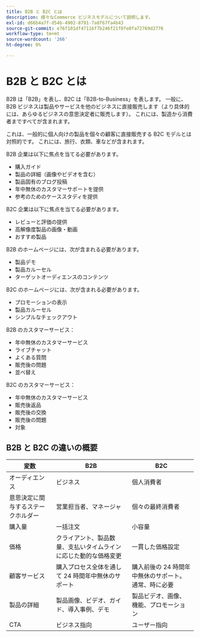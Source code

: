 ```yaml
---
title: B2B と B2C とは
description: 様々なCommerce ビジネスモデルについて説明します。
exl-id: d66b4a7f-d54b-4902-8791-7a8f67fa4b43
source-git-commit: e76f101df47116f7b246f21f0fe0fa72769d2776
workflow-type: tm+mt
source-wordcount: '266'
ht-degree: 0%

---
```


# B2B と B2C とは

B2B は「B2B」を表し、B2C は「B2B-to-Business」を表します。 一般に、B2B ビジネスは製品やサービスを他のビジネスに直接販売します（より具体的には、あらゆるビジネスの意思決定者に販売します）。 これには、製造から消費者まですべてが含まれます。

これは、一般的に個人向けの製品を個々の顧客に直接販売する B2C モデルとは対照的です。 これには、旅行、衣類、車などが含まれます。

B2B 企業は以下に焦点を当てる必要があります。

- 購入ガイド
- 製品の詳細（画像やビデオを含む）
- 製品固有のブログ投稿
- 年中無休のカスタマーサポートを提供
- 参考のためのケーススタディを提供

B2C 企業は以下に焦点を当てる必要があります。

- レビューと評価の提供
- 高解像度製品の画像・動画
- おすすめ製品

B2B のホームページには、次が含まれる必要があります。

- 製品デモ
- 製品カルーセル
- ターゲットオーディエンスのコンテンツ

B2C のホームページには、次が含まれる必要があります。

- プロモーションの表示
- 製品カルーセル
- シンプルなチェックアウト

B2B のカスタマーサービス：

- 年中無休のカスタマーサービス
- ライブチャット
- よくある質問
- 販売後の問題
- 並べ替え

B2C のカスタマーサービス：

- 年中無休のカスタマーサービス
- 販売後返品
- 販売後の交換
- 販売後の問題
- 対象

## B2B と B2C の違いの概要

| 変数 | B2B | B2C |
|----------|-----|-----|
| オーディエンス | ビジネス | 個人消費者 |
| 意思決定に関与するステークホルダー | 営業担当者、マネージャ | 個々の最終消費者 |
| 購入量 | 一括注文 | 小容量 |
| 価格 | クライアント、製品数量、支払いタイムラインに応じた動的な価格変更 | 一貫した価格設定 |
| 顧客サービス | 購入プロセス全体を通して 24 時間年中無休のサポート | 購入前後の 24 時間年中無休のサポート。 通常、時に必要 |
| 製品の詳細 | 製品画像、ビデオ、ガイド、導入事例、デモ | 製品ビデオ、画像、機能、プロモーション |
| CTA | ビジネス指向 | ユーザー指向 |
